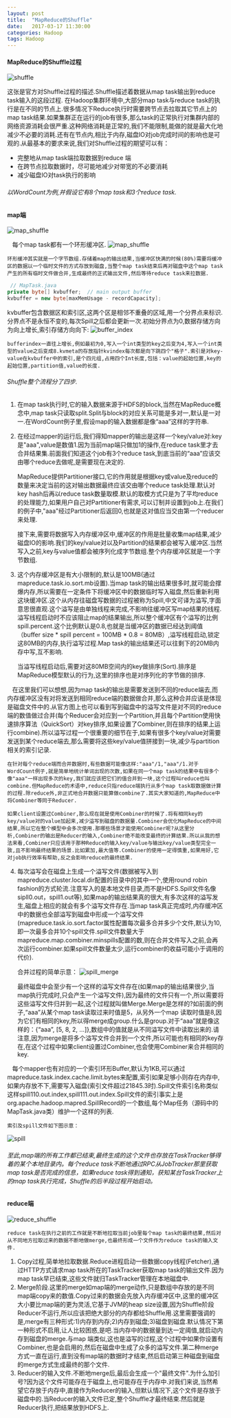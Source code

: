 ```yaml
---
layout: post
title:  "MapReduce的Shuffle"
date:   2017-03-17 11:30:00
categories: Hadoop
tags: Hadoop
---
```

#### MapReduce的Shuffle过程
![shuffle](/assets/img/shuffle.png)

这张是官方对Shuffle过程的描述.Shuffle描述着数据从map task输出到reduce task输入的这段过程.
在Hadoop集群环境中,大部分map task与reduce task的执行是在不同的节点上.很多情况下Reduce执行时需要跨节点去拉取其它节点上的map task结果.如果集群正在运行的job有很多,那么task的正常执行对集群内部的网络资源消耗会很严重.这种网络消耗是正常的,我们不能限制,能做的就是最大化地减少不必要的消耗.还有在节点内,相比于内存,磁盘IO对job完成时间的影响也是可观的.从最基本的要求来说,我们对Shuffle过程的期望可以有： 
* 完整地从map task端拉取数据到reduce 端
* 在跨节点拉取数据时，尽可能地减少对带宽的不必要消耗
* 减少磁盘IO对task执行的影响

###### 以WordCount为例,并假设它有8个map task和3个reduce task.
#### map端
![map_shuffle](/assets/img/map_shuffle.jpg)
    
    每个map task都有一个环形缓冲区.
![map_shuffle](/assets/img/buffer.jpg) 
    
    环形缓冲其实就是一个字节数组.存储着map的输出结果,当缓冲区快满的时候(80%)需要将缓冲区的数据以一个临时文件的方式存放到磁盘,当整个map task结束后再对磁盘中这个map task产生的所有临时文件做合并,生成最终的正式输出文件,然后等待reduce task来拉数据.
``` java
 // MapTask.java
private byte[] kvbuffer;  // main output buffer
kvbuffer = new byte[maxMemUsage - recordCapacity];
```  
kvbuffer包含数据区和索引区,这两个区是相邻不重叠的区域,用一个分界点来标识.分界点不是永恒不变的,每次Spill之后都会更新一次.初始分界点为0,数据存储方向为向上增长,索引存储方向向下:
![buffer_index](/assets/img/buffer_index.jpg) 
    
    bufferindex一直往上增长,例如最初为0,写入一个int类型的key之后变为4,写入一个int类型的value之后变成8.kvmeta的存放指针kvindex每次都是向下跳四个"格子".索引是对key-value在kvbuffer中的索引,是个四元组,占用四个Int长度,包括：value的起始位置,key的起始位置,partition值,value的长度.
###### Shuffle整个流程分了四步. 
1. 在map task执行时,它的输入数据来源于HDFS的block,当然在MapReduce概念中,map task只读取split.Split与block的对应关系可能是多对一,默认是一对一.在WordCount例子里,假设map的输入数据都是像“aaa”这样的字符串. 
2. 在经过mapper的运行后,我们得知mapper的输出是这样一个key/value对:key是"aaa",value是数值1.因为当前map端只做加1的操作,在reduce task里才去合并结果集.前面我们知道这个job有3个reduce task,到底当前的“aaa”应该交由哪个reduce去做呢,是需要现在决定的. 
    
    MapReduce提供Partitioner接口,它的作用就是根据key或value及reduce的数量来决定当前的这对输出数据最终应该交由哪个reduce task处理.默认对key hash后再以reduce task数量取模.默认的取模方式只是为了平均reduce的处理能力,如果用户自己对Partitioner有需求,可以订制并设置到job上.在我们的例子中,"aaa"经过Partitioner后返回0,也就是这对值应当交由第一个reducer来处理.
    
    接下来,需要将数据写入内存缓冲区中,缓冲区的作用是批量收集map结果,减少磁盘IO的影响.我们的key/value对以及Partition的结果都会被写入缓冲区.当然写入之前,key与value值都会被序列化成字节数组.整个内存缓冲区就是一个字节数组.
3. 这个内存缓冲区是有大小限制的,默认是100MB(通过mapreduce.task.io.sort.mb设置).当map task的输出结果很多时,就可能会撑爆内存,所以需要在一定条件下将缓冲区中的数据临时写入磁盘,然后重新利用这块缓冲区.这个从内存往磁盘写数据的过程被称为Spill,中文可译为溢写,字面意思很直观.这个溢写是由单独线程来完成,不影响往缓冲区写map结果的线程.溢写线程启动时不应该阻止map的结果输出,所以整个缓冲区有个溢写的比例spill.percent.这个比例默认是0.8,也就是当缓冲区的数据已经达到阈值（buffer size * spill percent = 100MB * 0.8 = 80MB）,溢写线程启动,锁定这80MB的内存,执行溢写过程.Map task的输出结果还可以往剩下的20MB内存中写,互不影响.
    
    当溢写线程启动后,需要对这80MB空间内的key做排序(Sort).排序是MapReduce模型默认的行为,这里的排序也是对序列化的字节做的排序. 
    
    在这里我们可以想想,因为map task的输出是需要发送到不同的reduce端去,而内存缓冲区没有对将发送到相同reduce端的数据做合并,那么这种合并应该是体现是磁盘文件中的.从官方图上也可以看到写到磁盘中的溢写文件是对不同的reduce端的数值做过合并(每个Reducer会对应到一个Partition,并且每个Partition使用快速排序算法（QuickSort）对key排序,如果设置了Combiner,则在排序的结果上运行combine).所以溢写过程一个很重要的细节在于,如果有很多个key/value对需要发送到某个reduce端去,那么需要将这些key/value值拼接到一块,减少与partition相关的索引记录. 
    
    在针对每个reduce端而合并数据时,有些数据可能像这样:"aaa"/1,"aaa"/1.对于WordCount例子,就是简单地统计单词出现的次数,如果在同一个map task的结果中有很多个像"aaa"一样出现多次的key,我们就应该把它们的值合并到一块,这个过程叫reduce也叫combine.但MapReduce的术语中,reduce只指reduce端执行从多个map task取数据做计算的过程.除reduce外,非正式地合并数据只能算做combine了.其实大家知道的,MapReduce中将Combiner等同于Reducer. 
    
    如果client设置过Combiner,那么现在就是使用Combiner的时候了.将有相同key的key/value对的value加起来,减少溢写到磁盘的数据量.Combiner会优化MapReduce的中间结果,所以它在整个模型中会多次使用.那哪些场景才能使用Combiner呢?从这里分析,Combiner的输出是Reducer的输入,Combiner绝不能改变最终的计算结果.所以从我的想法来看,Combiner只应该用于那种Reduce的输入key/value与输出key/value类型完全一致,且不影响最终结果的场景.比如累加,最大值等.Combiner的使用一定得慎重,如果用好,它对job执行效率有帮助,反之会影响reduce的最终结果. 
    
4. 每次溢写会在磁盘上生成一个溢写文件(数据被写入到mapreduce.cluster.local.dir配置的目录中的其中一个,使用round robin fashion的方式轮流.注意写入的是本地文件目录,而不是HDFS.Spill文件名像sipll0.out，spill1.out等),如果map的输出结果真的很大,有多次这样的溢写发生,磁盘上相应的就会有多个溢写文件存在.当map task真正完成时,内存缓冲区中的数据也全部溢写到磁盘中形成一个溢写文件(mapreduce.task.io.sort.factor属性配置每次最多合并多少个文件,默认为10,即一次最多合并10个spill文件.spill文件数量大于mapreduce.map.combiner.minspills配置的数,则在合并文件写入之前,会再次运行combiner.如果spill文件数量太少,运行combiner的收益可能小于调用的代价).
    
    合并过程的简单示意：
![spill_merge](/assets/img/spill_merge.jpg) 
    
    最终磁盘中会至少有一个这样的溢写文件存在(如果map的输出结果很少,当map执行完成时,只会产生一个溢写文件),因为最终的文件只有一个,所以需要将这些溢写文件归并到一起,这个过程就叫做Merge.Merge是怎样的?如前面的例子,“aaa”从某个map task读取过来时值是5，从另外一个map 读取时值是8,因为它们有相同的key,所以得merge成group.什么是group.对于“aaa”就是像这样的：{“aaa”, [5, 8, 2, …]},数组中的值就是从不同溢写文件中读取出来的.请注意,因为merge是将多个溢写文件合并到一个文件,所以可能也有相同的key存在,在这个过程中如果client设置过Combiner,也会使用Combiner来合并相同的key. 
    
    每个mapper也有对应的一个索引环形Buffer,默认为1KB,可以通过mapreduce.task.index.cache.limit.bytes来配置,索引如果足够小则存在内存中,如果内存放不下,需要写入磁盘(索引文件超过21845.3时).Spill文件索引名称类似这样spill110.out.index,spill111.out.index.Spill文件的索引事实上是 org.apache.hadoop.mapred.SpillRecord的一个数组,每个Map任务（源码中的MapTask.java类）维护一个这样的列表.
    
    索引及spill文件如下图示意：
![spill](/assets/img/spill.jpg) 

###### 至此,map端的所有工作都已结束,最终生成的这个文件也存放在TaskTracker够得着的某个本地目录内。每个reduce task不断地通过RPC从JobTracker那里获取map task是否完成的信息，如果reduce task得到通知，获知某台TaskTracker上的map task执行完成，Shuffle的后半段过程开始启动。

#### reduce端
![reduce_shuffle](/assets/img/reduce_shuffle.jpg)
    
    reduce task在执行之前的工作就是不断地拉取当前job里每个map task的最终结果,然后对从不同地方拉取过来的数据不断地做merge,也最终形成一个文件作为reduce task的输入文件.
1. Copy过程,简单地拉取数据.Reduce进程启动一些数据copy线程(Fetcher),通过HTTP方式请求map task所在的TaskTracker获取map task的输出文件.因为map task早已结束,这些文件就归TaskTracker管理在本地磁盘中. 
2. Merge阶段.这里的merge如map端的merge动作,只是数组中存放的是不同map端copy来的数值.Copy过来的数据会先放入内存缓冲区中,这里的缓冲区大小要比map端的更为灵活,它基于JVM的heap size设置,因为Shuffle阶段Reducer不运行,所以应该把绝大部分的内存都给Shuffle用.这里需要强调的是,merge有三种形式:1)内存到内存;2)内存到磁盘;3)磁盘到磁盘.默认情况下第一种形式不启用,让人比较困惑,是吧.当内存中的数据量到达一定阈值,就启动内存到磁盘的merge.与map 端类似,这也是溢写的过程,这个过程中如果你设置有Combiner,也是会启用的,然后在磁盘中生成了众多的溢写文件.第二种merge方式一直在运行,直到没有map端的数据时才结束,然后启动第三种磁盘到磁盘的merge方式生成最终的那个文件. 
3. Reducer的输入文件.不断地merge后,最后会生成一个"最终文件".为什么加引号?因为这个文件可能存在于磁盘上,也可能存在于内存中.对我们来说,当然希望它存放于内存中,直接作为Reducer的输入,但默认情况下,这个文件是存放于磁盘中的.当Reducer的输入文件已定,整个Shuffle才最终结束.然后就是Reducer执行,把结果放到HDFS上. 
